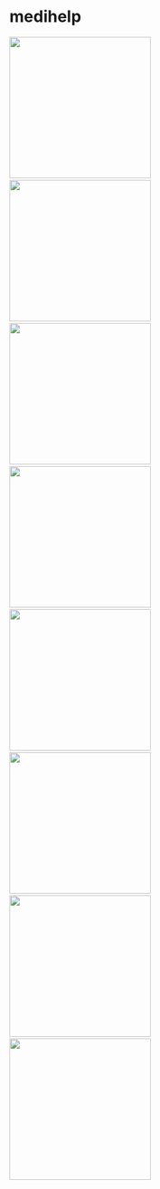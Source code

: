 # medihelp

<img src="https://github.com/rebelmisfit/medihelp/assets/93861256/a51b628c-6456-4929-8455-174ce78a4ad2" width="250"/>  &nbsp;&nbsp;
<img src="https://github.com/rebelmisfit/medihelp/assets/93861256/f6e04de8-6759-48ce-9b5a-d36a580452b7" width="250"/> &nbsp;&nbsp;
<img src="https://github.com/rebelmisfit/medihelp/assets/93861256/3f43a8ef-c3ae-4e29-aff9-f29b7fed93ba" width="250"/> &nbsp;&nbsp;
<img src="https://github.com/rebelmisfit/medihelp/assets/93861256/50bfbc58-8d20-43aa-905f-1c96b3ba72cc" width="250"/> &nbsp;&nbsp;
<img src="https://github.com/rebelmisfit/medihelp/assets/93861256/2719082b-ab78-4e80-bf96-70f63b4d6fc0" width="250"/> &nbsp;&nbsp;
<img src="https://github.com/rebelmisfit/medihelp/assets/93861256/48e99a14-917f-42c3-8885-dc43d35bede2" width="250"/> &nbsp;&nbsp;
<img src="https://github.com/rebelmisfit/medihelp/assets/93861256/58fc8ee5-0087-4191-9b42-9ea361db0846" width="250"/> &nbsp;&nbsp;
<img src="https://github.com/rebelmisfit/medihelp/assets/93861256/a42b1757-3730-48f9-9ccc-470624b3ebff" width="250"/> &nbsp;&nbsp;





